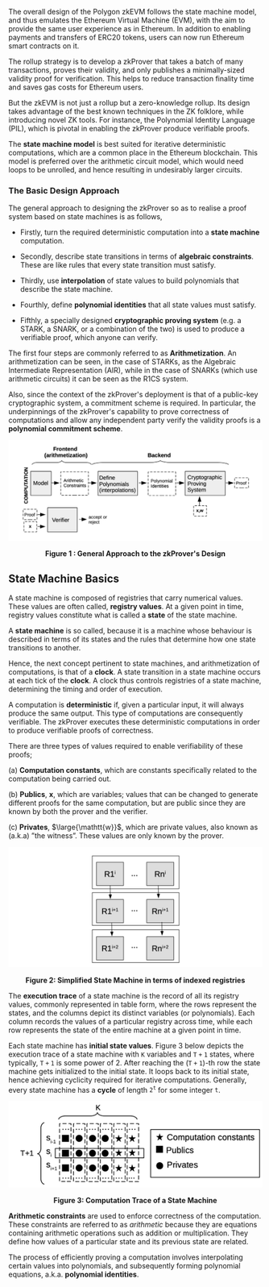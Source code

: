 

The overall design of the Polygon zkEVM follows the state machine model, and thus emulates the Ethereum Virtual Machine (EVM), with the aim to provide the same user experience as in Ethereum. In addition to enabling payments and transfers of ERC20 tokens, users can now run Ethereum smart contracts on it.

The rollup strategy is to develop a zkProver that takes a batch of many transactions, proves their validity, and only publishes a minimally-sized validity proof for verification. This helps to reduce transaction finality time and saves gas costs for Ethereum users. 

But the zkEVM is not just a rollup but a zero-knowledge rollup. Its design takes advantage of the best known techniques in the ZK folklore, while introducing novel ZK tools. For instance, the Polynomial Identity Language (PIL), which is pivotal in enabling the zkProver produce verifiable proofs.

The **state machine model** is best suited for iterative deterministic computations, which are a common place in the Ethereum blockchain. This model is preferred over the arithmetic circuit model, which would need loops to be unrolled, and hence resulting in undesirably larger circuits.







### The Basic Design Approach

The general approach to designing the zkProver so as to realise a proof system based on state machines is as follows,

- Firstly, turn the required deterministic computation into a **state machine** computation.

- Secondly, describe state transitions in terms of **algebraic constraints**. These are like rules that every state transition must satisfy.

- Thirdly, use **interpolation** of state values to build polynomials that describe the state machine.

- Fourthly, define **polynomial identities** that all state values must satisfy.

- Fifthly, a specially designed **cryptographic proving system** (e.g. a STARK, a SNARK, or a combination of the two) is used to produce a verifiable proof, which anyone can verify.

The first four steps are commonly referred to as **Arithmetization**. An arithmetization can be seen, in the case of STARKs, as the Algebraic Intermediate Representation (AIR), while in the case of SNARKs (which use arithmetic circuits) it can be seen as the R1CS system.

Also, since the context of the zkProver's deployment is that of a public-key cryptographic system, a commitment scheme is required. In particular, the underpinnings of the zkProver's capability to prove correctness of computations and allow any independent party verify the validity proofs is a **polynomial commitment scheme**.



![Figure 1 : General Approach to the zkProver's Design](figures/prover-design-approach.png)

<div align="center"><b> Figure 1 : General Approach to the zkProver's Design </b></div>







## State Machine Basics



A state machine is composed of registries that carry numerical values. These values are often called, **registry values**. At a given point in time, registry values constitute what is called a **state** of the state machine.

A **state machine** is so called, because it is a machine whose behaviour is described in terms of its states and the rules that determine how one state transitions to another.

Hence, the next concept pertinent to state machines, and arithmetization of computations, is that of a **clock**. A state transition in a state machine occurs at each tick of the **clock**. A clock thus controls registries of a state machine, determining the timing and order of execution.

A computation is **deterministic** if, given a particular input, it will always produce the same output. This type of computations are consequently verifiable. The zkProver executes these deterministic computations in order to produce verifiable proofs of correctness.

There are three types of values required to enable verifiability of these proofs;

(a) **Computation constants**, which are constants specifically related to the computation being carried out.

(b) **Publics**, $\mathbf{x}$, which are variables; values that can be changed to generate different proofs for the same computation, but are public since they are known by both the prover and the verifier.

(c) **Privates**, $\large{\mathtt{w}}$, which are private values, also known as (a.k.a) ”the witness”. These values are only known by the prover.



![Figure 2: Simplified State Machine in terms of indexed registries](figures/simplified-sm-eg.png)

<div align="center"><b> Figure 2: Simplified State Machine in terms of indexed registries </b></div>



The **execution trace** of a state machine is the record of all its registry values, commonly represented in table form, where the rows represent the states, and the columns depict its distinct variables (or polynomials). Each column records the values of a particular registry across time, while each row represents the state of the entire machine at a given point in time.

Each state machine has **initial state values**. Figure 3 below depicts the execution trace of a state machine with $\mathtt{K}$ variables and $\mathtt{T+1}$ states, where typically, $\mathtt{T+1}$ is some power of $2$. After reaching the ($\mathtt{T + 1}$)-th row the state machine gets initialized to the initial state. It loops back to its initial state, hence achieving cyclicity required for iterative computations. Generally, every state machine has a **cycle** of length $\mathtt{2^t}$ for some integer $\mathtt{t}$.



![Figure 2 : Simplified State Machine with different types of values](figures/sm-compt-trace.png)

<div align="center"><b> Figure 3: Computation Trace of a State Machine </b></div>



**Arithmetic constraints** are used to enforce correctness of the computation. These constraints are referred to as *arithmetic* because they are equations containing arithmetic operations such as addition or multiplication. They define how values of a particular state and its previous state are related.

The process of efficiently proving a computation involves interpolating certain values into polynomials, and subsequently forming polynomial equations, a.k.a. **polynomial identities**.





